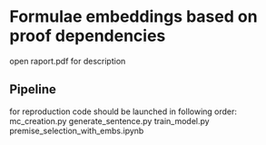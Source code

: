 # Formulae embeddings based on proof dependencies

open raport.pdf for description


## Pipeline
for reproduction code should be launched in following order:
mc_creation.py
generate_sentence.py
train_model.py
premise_selection_with_embs.ipynb
